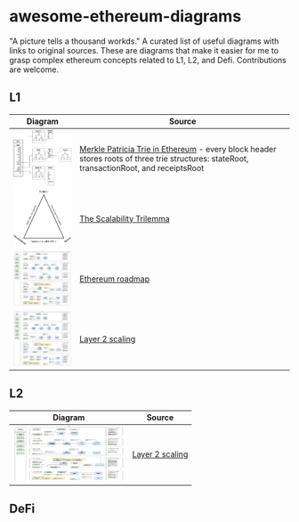 # awesome-ethereum-diagrams

"A picture tells a thousand workds." A curated list of useful diagrams with links to original sources. These are diagrams that make it easier for me to grasp complex ethereum concepts related to L1, L2, and Defi.  Contributions are welcome.

## L1

| Diagram                                                | Source        |       
| ------------------------------------------------------ | ------------- | 
| <img src="block.jpeg" width="200" height="100">        | [Merkle Patricia Trie in Ethereum](https://kbaiiitmk.medium.com/merkle-patricia-trie-in-ethereum-a-silhouette-c8d04155b490) - every block header stores roots of three trie structures: stateRoot, transactionRoot, and receiptsRoot | 
| <img src="trilemma.png" width="200" height="100">        | [The Scalability Trilemma](https://vitalik.ca/general/2021/04/07/sharding.html) |
| <img src="roadmap.jpeg" width="200" height="100">        | [Ethereum roadmap](hhttps://twitter.com/VitalikButerin/status/1466411377107558402?s=20&t=IkX3s2xEMU0K9EVJVZLotg) |
| <img src="roadmap.jpeg" width="200" height="100">        | [Layer 2 scaling](https://cryptoshine.medium.com/understanding-zero-knowledge-layer-2-scaling-2b88edd86016) |

## L2

| Diagram                                                | Source        |       
| ------------------------------------------------------ | ------------- | 
| <img src="roadmap.jpeg" width="200" height="100">        | [Layer 2 scaling](https://cryptoshine.medium.com/understanding-zero-knowledge-layer-2-scaling-2b88edd86016) |

## DeFi
